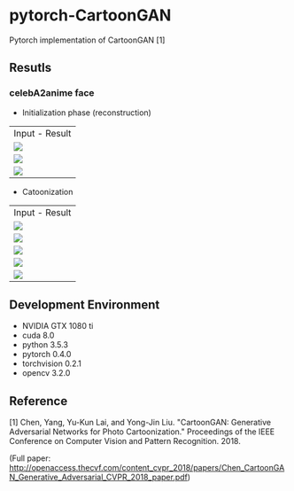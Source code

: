 # pytorch-CartoonGAN
Pytorch implementation of CartoonGAN [1]

## Resutls
### celebA2anime face
* Initialization phase (reconstruction)
<table align='center'>
<tr align='center'>
<td> Input - Result </td>
</tr>
<tr>
<td><img src = 'assests/Initialization_phase_result1.png'>
</tr>
<tr>
<td><img src = 'assests/Initialization_phase_result2.png'>
</tr>
<tr>
<td><img src = 'assests/Initialization_phase_result3.png'>
</tr>
</table>

* Catoonization
<table align='center'>
<tr align='center'>
<td> Input - Result </td>
</tr>
<tr>
<td><img src = 'assests/Cartoonization_result1.png'>
</tr>
<tr>
<td><img src = 'assests/Cartoonization_result2.png'>
</tr>
<tr>
<td><img src = 'assests/Cartoonization_result3.png'>
</tr>
<tr>
<td><img src = 'assests/Cartoonization_result4.png'>
</tr>
<tr>
<td><img src = 'assests/Cartoonization_result5.png'>
</tr>
</table>

## Development Environment

* NVIDIA GTX 1080 ti
* cuda 8.0
* python 3.5.3
* pytorch 0.4.0
* torchvision 0.2.1
* opencv 3.2.0

## Reference

[1] Chen, Yang, Yu-Kun Lai, and Yong-Jin Liu. "CartoonGAN: Generative Adversarial Networks for Photo Cartoonization." Proceedings of the IEEE Conference on Computer Vision and Pattern Recognition. 2018.

(Full paper: http://openaccess.thecvf.com/content_cvpr_2018/papers/Chen_CartoonGAN_Generative_Adversarial_CVPR_2018_paper.pdf)
